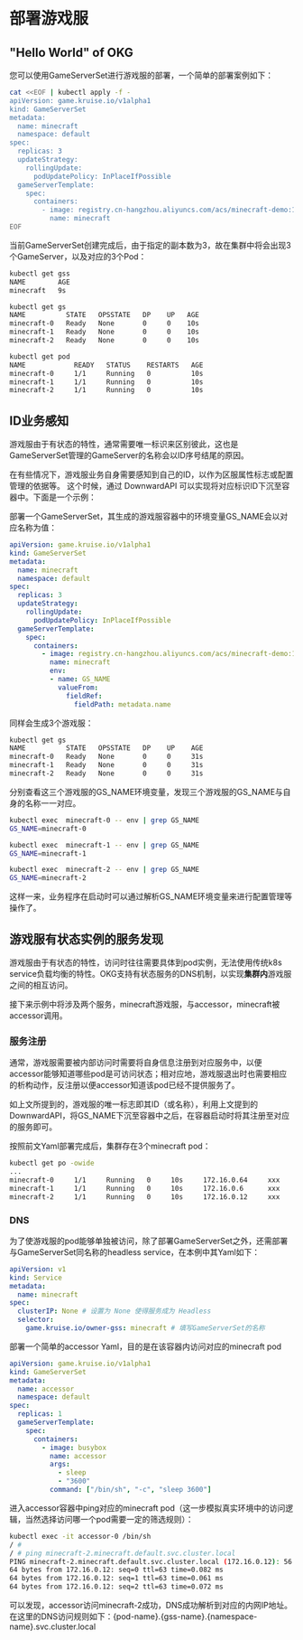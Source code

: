 # 部署游戏服

## "Hello World" of OKG
您可以使用GameServerSet进行游戏服的部署，一个简单的部署案例如下：

```bash
cat <<EOF | kubectl apply -f -
apiVersion: game.kruise.io/v1alpha1
kind: GameServerSet
metadata:
  name: minecraft
  namespace: default
spec:
  replicas: 3
  updateStrategy:
    rollingUpdate:
      podUpdatePolicy: InPlaceIfPossible
  gameServerTemplate:
    spec:
      containers:
        - image: registry.cn-hangzhou.aliyuncs.com/acs/minecraft-demo:1.12.2
          name: minecraft
EOF
```

当前GameServerSet创建完成后，由于指定的副本数为3，故在集群中将会出现3个GameServer，以及对应的3个Pod：

```bash
kubectl get gss
NAME        AGE
minecraft   9s

kubectl get gs
NAME          STATE   OPSSTATE   DP    UP   AGE
minecraft-0   Ready   None       0     0    10s
minecraft-1   Ready   None       0     0    10s
minecraft-2   Ready   None       0     0    10s

kubectl get pod
NAME            READY   STATUS    RESTARTS   AGE
minecraft-0     1/1     Running   0          10s
minecraft-1     1/1     Running   0          10s
minecraft-2     1/1     Running   0          10s
```

## ID业务感知

游戏服由于有状态的特性，通常需要唯一标识来区别彼此，这也是GameServerSet管理的GameServer的名称会以ID序号结尾的原因。

在有些情况下，游戏服业务自身需要感知到自己的ID，以作为区服属性标志或配置管理的依据等。
这个时候，通过 DownwardAPI 可以实现将对应标识ID下沉至容器中。下面是一个示例：

部署一个GameServerSet，其生成的游戏服容器中的环境变量GS_NAME会以对应名称为值：

```yaml
apiVersion: game.kruise.io/v1alpha1
kind: GameServerSet
metadata:
  name: minecraft
  namespace: default
spec:
  replicas: 3
  updateStrategy:
    rollingUpdate:
      podUpdatePolicy: InPlaceIfPossible
  gameServerTemplate:
    spec:
      containers:
        - image: registry.cn-hangzhou.aliyuncs.com/acs/minecraft-demo:1.12.2
          name: minecraft
          env:
          - name: GS_NAME
            valueFrom:
              fieldRef:
                fieldPath: metadata.name
```

同样会生成3个游戏服：

```bash
kubectl get gs
NAME          STATE   OPSSTATE   DP    UP    AGE
minecraft-0   Ready   None       0     0     31s
minecraft-1   Ready   None       0     0     31s
minecraft-2   Ready   None       0     0     31s
```

分别查看这三个游戏服的GS_NAME环境变量，发现三个游戏服的GS_NAME与自身的名称一一对应。

```bash
kubectl exec  minecraft-0 -- env | grep GS_NAME
GS_NAME=minecraft-0

kubectl exec  minecraft-1 -- env | grep GS_NAME
GS_NAME=minecraft-1

kubectl exec  minecraft-2 -- env | grep GS_NAME
GS_NAME=minecraft-2
```

这样一来，业务程序在启动时可以通过解析GS_NAME环境变量来进行配置管理等操作了。

## 游戏服有状态实例的服务发现

游戏服由于有状态的特性，访问时往往需要具体到pod实例，无法使用传统k8s service负载均衡的特性。OKG支持有状态服务的DNS机制，以实现**集群内**游戏服之间的相互访问。

接下来示例中将涉及两个服务，minecraft游戏服，与accessor，minecraft被accessor调用。

### 服务注册

通常，游戏服需要被内部访问时需要将自身信息注册到对应服务中，以便accessor能够知道哪些pod是可访问状态；相对应地，游戏服退出时也需要相应的析构动作，反注册以便accessor知道该pod已经不提供服务了。

如上文所提到的，游戏服的唯一标志即其ID（或名称），利用上文提到的DownwardAPI，将GS_NAME下沉至容器中之后，在容器启动时将其注册至对应的服务即可。

按照前文Yaml部署完成后，集群存在3个minecraft pod：

```bash
kubectl get po -owide
...
minecraft-0     1/1     Running   0     10s     172.16.0.64     xxx       <none>           2/2
minecraft-1     1/1     Running   0     10s     172.16.0.6      xxx       <none>           2/2
minecraft-2     1/1     Running   0     10s     172.16.0.12     xxx       <none>           2/2
```

### DNS

为了使游戏服的pod能够单独被访问，除了部署GameServerSet之外，还需部署与GameServerSet同名称的headless service，在本例中其Yaml如下：

```yaml
apiVersion: v1
kind: Service
metadata:
  name: minecraft
spec:
  clusterIP: None # 设置为 None 使得服务成为 Headless
  selector:
    game.kruise.io/owner-gss: minecraft # 填写GameServerSet的名称
```

部署一个简单的accessor Yaml，目的是在该容器内访问对应的minecraft pod

```yaml
apiVersion: game.kruise.io/v1alpha1
kind: GameServerSet
metadata:
  name: accessor
  namespace: default
spec:
  replicas: 1
  gameServerTemplate:
    spec:
      containers:
        - image: busybox
          name: accessor
          args:
            - sleep
            - "3600"
          command: ["/bin/sh", "-c", "sleep 3600"]
```

进入accessor容器中ping对应的minecraft pod（这一步模拟真实环境中的访问逻辑，当然选择访问哪一个pod需要一定的筛选规则）：

```bash
kubectl exec -it accessor-0 /bin/sh
/ # 
/ # ping minecraft-2.minecraft.default.svc.cluster.local
PING minecraft-2.minecraft.default.svc.cluster.local (172.16.0.12): 56 data bytes
64 bytes from 172.16.0.12: seq=0 ttl=63 time=0.082 ms
64 bytes from 172.16.0.12: seq=1 ttl=63 time=0.061 ms
64 bytes from 172.16.0.12: seq=2 ttl=63 time=0.072 ms
```

可以发现，accessor访问minecraft-2成功，DNS成功解析到对应的内网IP地址。在这里的DNS访问规则如下：{pod-name}.{gss-name}.{namespace-name}.svc.cluster.local